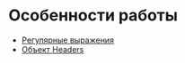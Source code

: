 # Особенности работы

- [Регулярные выражения](./regular-expressions/index.md)
- [Объект Headers](./headers-object/index.md)
